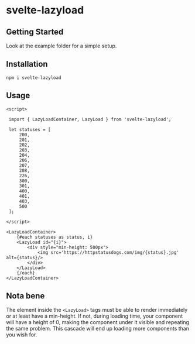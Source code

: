 # svelte-lazyload


## Getting Started

Look at the example folder for a simple setup.


## Installation

```
npm i svelte-lazyload
```

## Usage

```
<script>

 import { LazyLoadContainer, LazyLoad } from 'svelte-lazyload';

 let statuses = [
	 200,
	 201,
	 202,
	 203,
	 204,
	 206,
	 207,
	 208,
	 226,
	 300,
	 301,
     400,
     401,
     403,
     500
 ];

</script>

<LazyLoadContainer>
    {#each statuses as status, i}
    <LazyLoad id="{i}">
        <div style="min-height: 500px">
            <img src='https://httpstatusdogs.com/img/{status}.jpg' alt={status}/>
        </div>
    </LazyLoad>
    {/each}
</LazyLoadContainer>
```

## Nota bene

The element inside the `<LazyLoad>` tags must be able to render immediately or at least have a min-height. If not, during loading time, your component will have a height of 0, making the component under it visible and repeating the same problem. This cascade will end up loading more components than you wish for.
